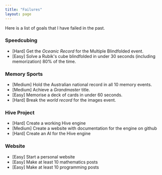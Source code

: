 ```yaml
---
title: "Failures"
layout: page
---
```


Here is a list of goals that I have failed in the past.

### Speedcubing

  - \[Hard] Get the *Oceanic Record* for the Multiple Blindfolded event.
  - \[Easy] Solve a Rubik's cube blindfolded in under 30 seconds (including memorization) 80% of the time.

### Memory Sports

  - \[Medium] Hold the Australian national record in all 10 memory events.
  - \[Medium] Achieve a *Grandmaster* title.
  - \[Easy] Memorise a deck of cards in under 60 seconds.
  - \[Hard] Break the *world record* for the images event.

### Hive Project

  - \[Hard] Create a working Hive engine
  - \[Medium] Create a website with documentation for the engine on github
  - \[Hard] Create an AI for the Hive engine

### Website

  - \[Easy] Start a personal website
  - \[Easy] Make at least 10 mathematics posts
  - \[Easy] Make at least 10 programming posts
